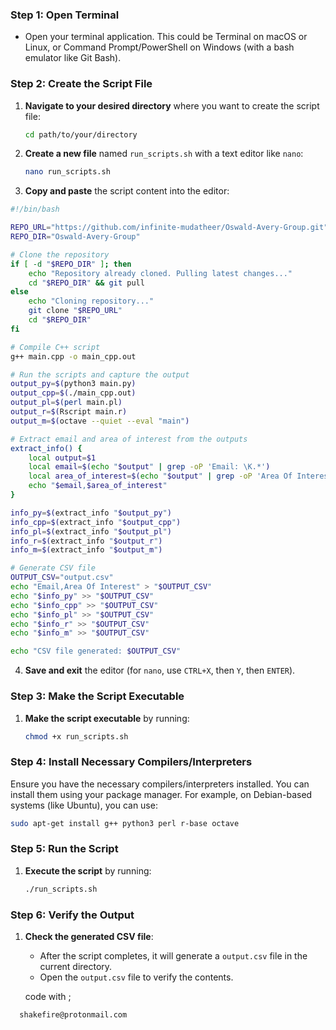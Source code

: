 ### Step 1: Open Terminal
- Open your terminal application. This could be Terminal on macOS or Linux, or Command Prompt/PowerShell on Windows (with a bash emulator like Git Bash).

### Step 2: Create the Script File
1. **Navigate to your desired directory** where you want to create the script file:
   ```bash
   cd path/to/your/directory
   ```

2. **Create a new file** named `run_scripts.sh` with a text editor like `nano`:
   ```bash
   nano run_scripts.sh
   ```

3. **Copy and paste** the script content into the editor:

```bash
#!/bin/bash

REPO_URL="https://github.com/infinite-mudatheer/Oswald-Avery-Group.git"
REPO_DIR="Oswald-Avery-Group"

# Clone the repository
if [ -d "$REPO_DIR" ]; then
    echo "Repository already cloned. Pulling latest changes..."
    cd "$REPO_DIR" && git pull
else
    echo "Cloning repository..."
    git clone "$REPO_URL"
    cd "$REPO_DIR"
fi

# Compile C++ script
g++ main.cpp -o main_cpp.out

# Run the scripts and capture the output
output_py=$(python3 main.py)
output_cpp=$(./main_cpp.out)
output_pl=$(perl main.pl)
output_r=$(Rscript main.r)
output_m=$(octave --quiet --eval "main")

# Extract email and area of interest from the outputs
extract_info() {
    local output=$1
    local email=$(echo "$output" | grep -oP 'Email: \K.*')
    local area_of_interest=$(echo "$output" | grep -oP 'Area Of Interest: \K.*')
    echo "$email,$area_of_interest"
}

info_py=$(extract_info "$output_py")
info_cpp=$(extract_info "$output_cpp")
info_pl=$(extract_info "$output_pl")
info_r=$(extract_info "$output_r")
info_m=$(extract_info "$output_m")

# Generate CSV file
OUTPUT_CSV="output.csv"
echo "Email,Area Of Interest" > "$OUTPUT_CSV"
echo "$info_py" >> "$OUTPUT_CSV"
echo "$info_cpp" >> "$OUTPUT_CSV"
echo "$info_pl" >> "$OUTPUT_CSV"
echo "$info_r" >> "$OUTPUT_CSV"
echo "$info_m" >> "$OUTPUT_CSV"

echo "CSV file generated: $OUTPUT_CSV"
```

4. **Save and exit** the editor (for `nano`, use `CTRL+X`, then `Y`, then `ENTER`).

### Step 3: Make the Script Executable
1. **Make the script executable** by running:
   ```bash
   chmod +x run_scripts.sh
   ```

### Step 4: Install Necessary Compilers/Interpreters
Ensure you have the necessary compilers/interpreters installed. You can install them using your package manager. For example, on Debian-based systems (like Ubuntu), you can use:
```bash
sudo apt-get install g++ python3 perl r-base octave
```

### Step 5: Run the Script
1. **Execute the script** by running:
   ```bash
   ./run_scripts.sh
   ```

### Step 6: Verify the Output
1. **Check the generated CSV file**:
   - After the script completes, it will generate a `output.csv` file in the current directory.
   - Open the `output.csv` file to verify the contents.

   code with ;
 ```bash
   shakefire@protonmail.com
   ```
